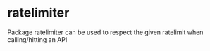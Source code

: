 # ratelimiter
Package ratelimiter can be used to respect the given ratelimit when calling/hitting an API
